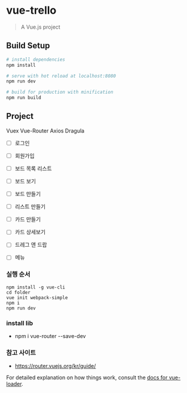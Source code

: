 # vue-trello

> A Vue.js project

## Build Setup

``` bash
# install dependencies
npm install

# serve with hot reload at localhost:8080
npm run dev

# build for production with minification
npm run build
```

## Project
Vuex Vue-Router Axios Dragula


- [ ] 로그인
- [ ] 회원가입
- [ ] 보드 목록 리스트
- [ ] 보드 보기 
- [ ] 보드 만들기
- [ ] 리스트 만들기
- [ ] 카드 만들기
- [ ] 카드 상세보기
- [ ] 드레그 앤 드랍
- [ ] 메뉴


### 실행 순서
    npm install -g vue-cli
    cd folder
    vue init webpack-simple
    npm i
    npm run dev


### install lib
- npm i vue-router --save-dev


### 참고 사이트
- https://router.vuejs.org/kr/guide/




For detailed explanation on how things work, consult the [docs for vue-loader](http://vuejs.github.io/vue-loader).
